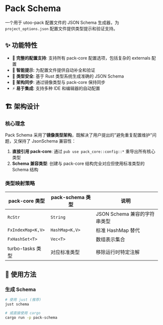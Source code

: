 # Pack Schema

一个用于 utoo-pack 配置文件的 JSON Schema 生成器，为 `project_options.json` 配置文件提供类型提示和验证支持。

## ✨ 功能特性

- 🔧 **完整的配置支持**: 支持所有 pack-core 配置选项，包括复杂的 externals 配置
- 📝 **智能提示**: 为配置文件提供自动补全和验证
- 🎯 **类型安全**: 基于 Rust 类型系统生成准确的 JSON Schema
- 🔄 **架构同步**: 通过镜像类型与 pack-core 保持同步
- ⚡ **易于集成**: 支持多种 IDE 和编辑器的自动配置

## 🏗️ 架构设计

### 核心理念

Pack Schema 采用了**镜像类型架构**，既解决了用户提出的"避免重复配置维护"问题，又保持了 JsonSchema 兼容性：

1. **直接引用 pack-core**: 通过 `pub use pack_core::config::*` 重导出所有核心类型
2. **Schema 兼容类型**: 创建与 pack-core 结构完全对应但使用标准类型的 Schema 结构

### 类型映射策略

| pack-core 类型 | pack-schema 类型 | 说明 |
|---------------|-----------------|------|
| `RcStr` | `String` | JSON Schema 兼容的字符串类型 |
| `FxIndexMap<K,V>` | `HashMap<K,V>` | 标准 HashMap 替代 |
| `FxHashSet<T>` | `Vec<T>` | 数组表示集合 |
| turbo-tasks 类型 | 对应标准类型 | 移除运行时特定注解 |

## 🚀 使用方法

### 生成 Schema

```bash
# 使用 just (推荐)
just schema

# 或直接使用 cargo
cargo run -p pack-schema

```